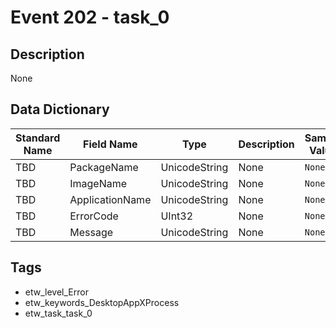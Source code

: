 # Event 202 - task_0

## Description
None

## Data Dictionary
|Standard Name|Field Name|Type|Description|Sample Value|
|---|---|---|---|---|
|TBD|PackageName|UnicodeString|None|`None`|
|TBD|ImageName|UnicodeString|None|`None`|
|TBD|ApplicationName|UnicodeString|None|`None`|
|TBD|ErrorCode|UInt32|None|`None`|
|TBD|Message|UnicodeString|None|`None`|

## Tags
* etw_level_Error
* etw_keywords_DesktopAppXProcess
* etw_task_task_0